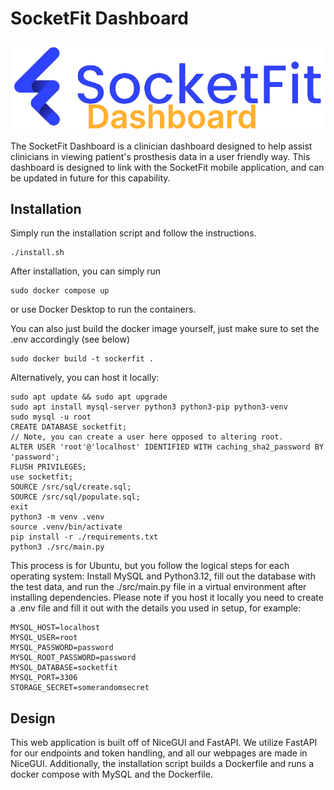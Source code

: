 # SocketFit Dashboard
![Socketfit Dashboard Logo.](/src/assets/dashboard.png "Socketfit Dashboard Logo.")

The SocketFit Dashboard is a clinician dashboard designed to help assist clinicians in viewing patient's prosthesis data in a user friendly way.
This dashboard is designed to link with the SocketFit mobile application, and can be updated in future for this capability.

## Installation
Simply run the installation script and follow the instructions.
```
./install.sh
```
After installation, you can simply run 
``` 
sudo docker compose up 
```
or use Docker Desktop to run the containers.

You can also just build the docker image yourself, just make sure to set the .env accordingly (see below)
```
sudo docker build -t sockerfit .
```

Alternatively, you can host it locally:
```
sudo apt update && sudo apt upgrade
sudo apt install mysql-server python3 python3-pip python3-venv
sudo mysql -u root
CREATE DATABASE socketfit;
// Note, you can create a user here opposed to altering root.
ALTER USER 'root'@'localhost' IDENTIFIED WITH caching_sha2_password BY 'password';
FLUSH PRIVILEGES;
use socketfit;
SOURCE /src/sql/create.sql;
SOURCE /src/sql/populate.sql;
exit
python3 -m venv .venv
source .venv/bin/activate
pip install -r ./requirements.txt
python3 ./src/main.py
```
This process is for Ubuntu, but you follow the logical steps for each operating system: Install MySQL and Python3.12, fill out the database with the test data, and run the ./src/main.py file in a virtual environment after installing dependencies.
Please note if you host it locally you need to create a .env file and fill it out with the details you used in setup, for example:
```
MYSQL_HOST=localhost
MYSQL_USER=root
MYSQL_PASSWORD=password
MYSQL_ROOT_PASSWORD=password
MYSQL_DATABASE=socketfit
MYSQL_PORT=3306
STORAGE_SECRET=somerandomsecret
```

## Design
This web application is built off of NiceGUI and FastAPI. We utilize FastAPI for our endpoints and token handling, and all our webpages are made in NiceGUI. Additionally, the installation script builds a Dockerfile and runs a docker compose with MySQL and the Dockerfile.
